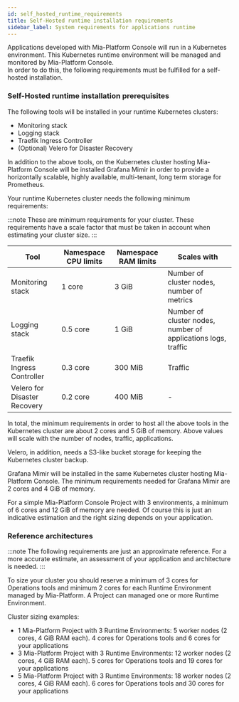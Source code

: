 ```yaml
---
id: self_hosted_runtime_requirements
title: Self-Hosted runtime installation requirements
sidebar_label: System requirements for applications runtime
---
```

Applications developed with Mia-Platform Console will run in a Kubernetes environment. This Kubernetes runtime environment will be managed and monitored by Mia-Platform Console.  
In order to do this, the following requirements must be fulfilled for a self-hosted installation.

### Self-Hosted runtime installation prerequisites

The following tools will be installed in your runtime Kubernetes clusters:  

* Monitoring stack
* Logging stack
* Traefik Ingress Controller
* (Optional) Velero for Disaster Recovery

In addition to the above tools, on the Kubernetes cluster hosting Mia-Platform Console will be installed Grafana Mimir in order to provide a horizontally scalable, highly available, multi-tenant, long term storage for Prometheus.

Your runtime Kubernetes cluster needs the following minimum requirements:  

:::note
These are minimum requirements for your cluster. These requirements have a scale factor that must be taken in account when estimating your cluster size.
:::

| **Tool**                     | **Namespace CPU limits** | **Namespace RAM limits** | **Scales with**                                               |
|------------------------------|--------------------------|--------------------------|---------------------------------------------------------------|
| Monitoring stack             | 1 core                   | 3 GiB                    | Number of cluster nodes, number of metrics                    |
| Logging stack                | 0.5 core                 | 1 GiB                    | Number of cluster nodes, number of applications logs, traffic |
| Traefik Ingress Controller   | 0.3 core                 | 300 MiB                  | Traffic                                                       |
| Velero for Disaster Recovery | 0.2 core                 | 400 MiB                  | -                                                             |

In total, the minimum requirements in order to host all the above tools in the Kubernetes cluster are about 2 cores and 5 GiB of memory. Above values will scale with the number of nodes, traffic, applications.

Velero, in addition, needs a S3-like bucket storage for keeping the Kubernetes cluster backup.

Grafana Mimir will be installed in the same Kubernetes cluster hosting Mia-Platform Console. The minimum requirements needed for Grafana Mimir are 2 cores and 4 GiB of memory.

For a simple Mia-Platform Console Project with 3 environments, a minimum of 6 cores and 12 GiB of memory are needed. Of course this is just an indicative estimation and the right sizing depends on your application.

### Reference architectures

:::note
The following requirements are just an approximate reference. For a more accurate estimate, an assessment of your application and architecture is needed.
:::

To size your cluster you should reserve a minimum of 3 cores for Operations tools and minimum 2 cores for each Runtime Environment managed by Mia-Platform. A Project can managed one or more Runtime Environment.

Cluster sizing examples:

* 1 Mia-Platform Project with 3 Runtime Environments: 5 worker nodes (2 cores, 4 GiB RAM each). 4 cores for Operations tools and 6 cores for your applications
* 3 Mia-Platform Project with 3 Runtime Environments: 12 worker nodes (2 cores, 4 GiB RAM each). 5 cores for Operations tools and 19 cores for your applications
* 5 Mia-Platform Project with 3 Runtime Environments: 18 worker nodes (2 cores, 4 GiB RAM each). 6 cores for Operations tools and 30 cores for your applications